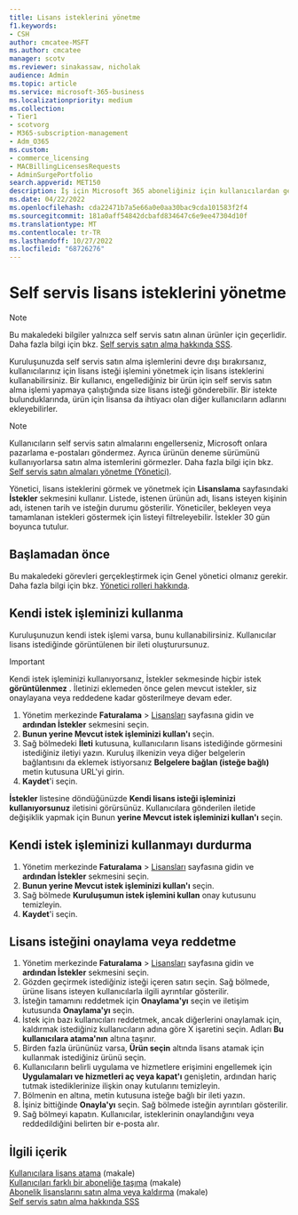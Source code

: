 ```yaml
---
title: Lisans isteklerini yönetme
f1.keywords:
- CSH
author: cmcatee-MSFT
ms.author: cmcatee
manager: scotv
ms.reviewer: sinakassaw, nicholak
audience: Admin
ms.topic: article
ms.service: microsoft-365-business
ms.localizationpriority: medium
ms.collection:
- Tier1
- scotvorg
- M365-subscription-management
- Adm_O365
ms.custom:
- commerce_licensing
- MACBillingLicensesRequests
- AdminSurgePortfolio
search.appverid: MET150
description: İş için Microsoft 365 aboneliğiniz için kullanıcılardan gelen lisans isteklerini gözden geçirmeyi ve onaylamayı veya reddetmeyi öğrenin.
ms.date: 04/22/2022
ms.openlocfilehash: cda22471b7a5e66a0e0aa30bac9cda101583f2f4
ms.sourcegitcommit: 181a0aff54842dcbafd834647c6e9ee47304d10f
ms.translationtype: MT
ms.contentlocale: tr-TR
ms.lasthandoff: 10/27/2022
ms.locfileid: "68726276"
---
```

# <a name="manage-self-service-license-requests"></a>Self servis lisans isteklerini yönetme

> [!NOTE]
> Bu makaledeki bilgiler yalnızca self servis satın alınan ürünler için geçerlidir. Daha fazla bilgi için bkz. [Self servis satın alma hakkında SSS](../subscriptions/self-service-purchase-faq.yml).

Kuruluşunuzda self servis satın alma işlemlerini devre dışı bırakırsanız, kullanıcılarınız için lisans isteği işlemini yönetmek için lisans isteklerini kullanabilirsiniz. Bir kullanıcı, engellediğiniz bir ürün için self servis satın alma işlemi yapmaya çalıştığında size lisans isteği gönderebilir. Bir istekte bulunduklarında, ürün için lisansa da ihtiyacı olan diğer kullanıcıların adlarını ekleyebilirler.

> [!NOTE]
> Kullanıcıların self servis satın almalarını engellerseniz, Microsoft onlara pazarlama e-postaları göndermez. Ayrıca ürünün deneme sürümünü kullanıyorlarsa satın alma istemlerini görmezler. Daha fazla bilgi için bkz. [Self servis satın almaları yönetme (Yönetici)](../subscriptions/manage-self-service-purchases-admins.md).

Yönetici, lisans isteklerini görmek ve yönetmek için **Lisanslama** sayfasındaki **İstekler** sekmesini kullanır. Listede, istenen ürünün adı, lisans isteyen kişinin adı, istenen tarih ve isteğin durumu gösterilir. Yöneticiler, bekleyen veya tamamlanan istekleri göstermek için listeyi filtreleyebilir. İstekler 30 gün boyunca tutulur.

## <a name="before-you-begin"></a>Başlamadan önce

Bu makaledeki görevleri gerçekleştirmek için Genel yönetici olmanız gerekir. Daha fazla bilgi için bkz. [Yönetici rolleri hakkında](../../admin/add-users/about-admin-roles.md).

## <a name="use-your-own-request-process"></a>Kendi istek işleminizi kullanma

Kuruluşunuzun kendi istek işlemi varsa, bunu kullanabilirsiniz. Kullanıcılar lisans istediğinde görüntülenen bir ileti oluşturursunuz.

> [!IMPORTANT]
> Kendi istek işleminizi kullanıyorsanız, İstekler sekmesinde hiçbir istek **görüntülenmez** . İletinizi eklemeden önce gelen mevcut istekler, siz onaylayana veya reddedene kadar gösterilmeye devam eder.

1. Yönetim merkezinde **Faturalama** > <a href="https://go.microsoft.com/fwlink/p/?linkid=842264" target="_blank">Lisansları</a> sayfasına gidin ve **ardından İstekler** sekmesini seçin.
2. **Bunun yerine Mevcut istek işleminizi kullan'ı** seçin.
3. Sağ bölmedeki **İleti** kutusuna, kullanıcıların lisans istediğinde görmesini istediğiniz iletiyi yazın. Kuruluş ilkenizin veya diğer belgelerin bağlantısını da eklemek istiyorsanız **Belgelere bağlan (isteğe bağlı)** metin kutusuna URL'yi girin.
4. **Kaydet**'i seçin.

**İstekler** listesine döndüğünüzde **Kendi lisans isteği işleminizi kullanıyorsunuz** iletisini görürsünüz. Kullanıcılara gönderilen iletide değişiklik yapmak için Bunun **yerine Mevcut istek işleminizi kullan'ı** seçin.

## <a name="stop-using-your-own-request-process"></a>Kendi istek işleminizi kullanmayı durdurma

1. Yönetim merkezinde **Faturalama** > <a href="https://go.microsoft.com/fwlink/p/?linkid=842264" target="_blank">Lisansları</a> sayfasına gidin ve **ardından İstekler** sekmesini seçin.
2. **Bunun yerine Mevcut istek işleminizi kullan'ı** seçin.
3. Sağ bölmede **Kuruluşumun istek işlemini kullan** onay kutusunu temizleyin.
4. **Kaydet**'i seçin.

## <a name="approve-or-deny-a-license-request"></a>Lisans isteğini onaylama veya reddetme

1. Yönetim merkezinde **Faturalama** > <a href="https://go.microsoft.com/fwlink/p/?linkid=842264" target="_blank">Lisansları</a> sayfasına gidin ve **ardından İstekler** sekmesini seçin.
2. Gözden geçirmek istediğiniz isteği içeren satırı seçin. Sağ bölmede, ürüne lisans isteyen kullanıcılarla ilgili ayrıntılar gösterilir.
3. İsteğin tamamını reddetmek için **Onaylama'yı** seçin ve iletişim kutusunda **Onaylama'yı** seçin.
4. İstek için bazı kullanıcıları reddetmek, ancak diğerlerini onaylamak için, kaldırmak istediğiniz kullanıcıların adına göre X işaretini seçin. Adları **Bu kullanıcılara atama'nın** altına taşınır.
5. Birden fazla ürününüz varsa, **Ürün seçin** altında lisans atamak için kullanmak istediğiniz ürünü seçin.
6. Kullanıcıların belirli uygulama ve hizmetlere erişimini engellemek için **Uygulamaları ve hizmetleri aç veya kapat'ı** genişletin, ardından hariç tutmak istediklerinize ilişkin onay kutularını temizleyin.
7. Bölmenin en altına, metin kutusuna isteğe bağlı bir ileti yazın.
8. İşiniz bittiğinde **Onayla'yı** seçin. Sağ bölmede isteğin ayrıntıları gösterilir.
9. Sağ bölmeyi kapatın.
    Kullanıcılar, isteklerinin onaylandığını veya reddedildiğini belirten bir e-posta alır.

## <a name="related-content"></a>İlgili içerik

[Kullanıcılara lisans atama](../../admin/manage/assign-licenses-to-users.md) (makale)\
[Kullanıcıları farklı bir aboneliğe taşıma](../subscriptions/move-users-different-subscription.md) (makale)\
[Abonelik lisanslarını satın alma veya kaldırma](buy-licenses.md) (makale)\
[Self servis satın alma hakkında SSS](../subscriptions/self-service-purchase-faq.yml)
